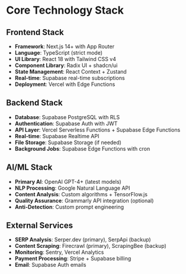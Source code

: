 # Core Technology Stack

## Frontend Stack
- **Framework**: Next.js 14+ with App Router
- **Language**: TypeScript (strict mode)
- **UI Library**: React 18 with Tailwind CSS v4
- **Component Library**: Radix UI + shadcn/ui
- **State Management**: React Context + Zustand
- **Real-time**: Supabase real-time subscriptions
- **Deployment**: Vercel with Edge Functions

## Backend Stack
- **Database**: Supabase PostgreSQL with RLS
- **Authentication**: Supabase Auth with JWT
- **API Layer**: Vercel Serverless Functions + Supabase Edge Functions
- **Real-time**: Supabase Realtime API
- **File Storage**: Supabase Storage (if needed)
- **Background Jobs**: Supabase Edge Functions with cron

## AI/ML Stack
- **Primary AI**: OpenAI GPT-4+ (latest models)
- **NLP Processing**: Google Natural Language API
- **Content Analysis**: Custom algorithms + TensorFlow.js
- **Quality Assurance**: Grammarly API integration (optional)
- **Anti-Detection**: Custom prompt engineering

## External Services
- **SERP Analysis**: Serper.dev (primary), SerpApi (backup)
- **Content Scraping**: Firecrawl (primary), ScrapingBee (backup)
- **Monitoring**: Sentry, Vercel Analytics
- **Payment Processing**: Stripe + Supabase billing
- **Email**: Supabase Auth emails
